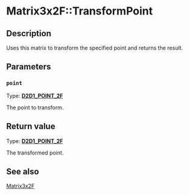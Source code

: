 # Matrix3x2F::TransformPoint

## Description

Uses this matrix to transform the specified point and returns the result.

## Parameters

### `point`

Type: **[D2D1_POINT_2F](https://learn.microsoft.com/windows/desktop/Direct2D/d2d1-point-2f)**

The point to transform.

## Return value

Type: **[D2D1_POINT_2F](https://learn.microsoft.com/windows/desktop/Direct2D/d2d1-point-2f)**

The transformed point.

## See also

[Matrix3x2F](https://learn.microsoft.com/windows/desktop/api/d2d1helper/nl-d2d1helper-matrix3x2f)
